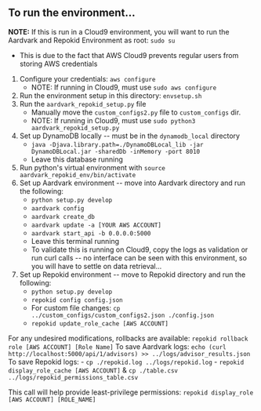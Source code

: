 ## To run the environment...

**NOTE:** If this is run in a Cloud9 environment, you will want to run the Aardvark and Repokid Environment as root: `sudo su`
  - This is due to the fact that AWS Cloud9 prevents regular users from storing AWS credentials

1. Configure your credentials: `aws configure`
    - NOTE: If running in Cloud9, must use `sudo aws configure`
2. Run the environment setup in this directory: `envsetup.sh`
3. Run the `aardvark_repokid_setup.py` file
    - Manually move the `custom_configs2.py` file to `custom_configs` dir.
    - NOTE: If running in Cloud9, must use `sudo python3 aardvark_repokid_setup.py`
4. Set up DynamoDB locally -- must be in the `dynamodb_local` directory
    - `java -Djava.library.path=./DynamoDBLocal_lib -jar DynamoDBLocal.jar -sharedDb -inMemory -port 8010`
    - Leave this database running
5. Run python's virtual environment with `source aardvark_repokid_env/bin/activate`
6. Set up Aardvark environment -- move into Aardvark directory and run the following:
    - `python setup.py develop`
    - `aardvark config`
    - `aardvark create_db`
    - `aardvark update -a [YOUR AWS ACCOUNT]`
    - `aardvark start_api -b 0.0.0.0:5000`
    - Leave this terminal running
    - To validate this is running on Cloud9, copy the logs as validation or run curl calls -- no interface can be seen with this environment, so you will have to settle on data retrieval...
7. Set up Repokid environment -- move to Repokid directory and run the following:
    - `python setup.py develop`
    - `repokid config config.json`
    - For custom file changes: `cp ../custom_configs/custom_configs2.json ./config.json`
    - `repokid update_role_cache [AWS ACCOUNT]`

For any undesired modifications, rollbacks are available: `repokid rollback role [AWS ACCOUNT] [Role Name]`
To save Aardvark logs: `echo (curl http://localhost:5000/api/1/advisors) >> ../logs/advisor_results.json`
To save Repokid logs: 
    - `cp ./repokid.log ../logs/repokid.log`
    - `repokid display_role_cache [AWS ACCOUNT]` & `cp ./table.csv ../logs/repokid_permissions_table.csv`

This call will help provide least-privilege permissions: `repokid display_role [AWS ACCOUNT] [ROLE_NAME]`
